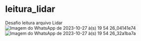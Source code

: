 # leitura_lidar
Desafio leitura arquivo Lidar
![Imagem do WhatsApp de 2023-10-27 à(s) 19 54 26_04141e74](https://github.com/brunoribas68/leitura_lidar/assets/25181506/7542919b-f82d-4a81-a32a-05645930ed38)
![Imagem do WhatsApp de 2023-10-27 à(s) 19 54 26_32a1ba7a](https://github.com/brunoribas68/leitura_lidar/assets/25181506/bf8e0ef8-f115-4b3f-a7bc-bde97b89734b)
